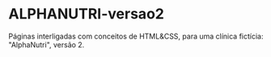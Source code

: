 # ALPHANUTRI-versao2
Páginas interligadas com conceitos de HTML&amp;CSS, para uma clínica fictícia: "AlphaNutri", versão 2.
